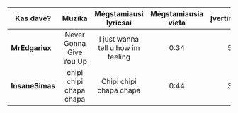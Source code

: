 
| Kas davė?       |   Muzika   | Mėgstamiausi lyricsai | Mėgstamiausia vieta | Įvertinimas |
| --------------- |:----------:|:---------------------:|:-------------------:|:-----------:|
| **MrEdgariux**  | Never Gonna Give You Up | I just wanna tell u how im feeling                     | 0:34                | 5            |
| **InsaneSimas** | chipi chipi chapa chapa   | Chipi chipi chapa chapa                      | 0:44                    | 3            |

